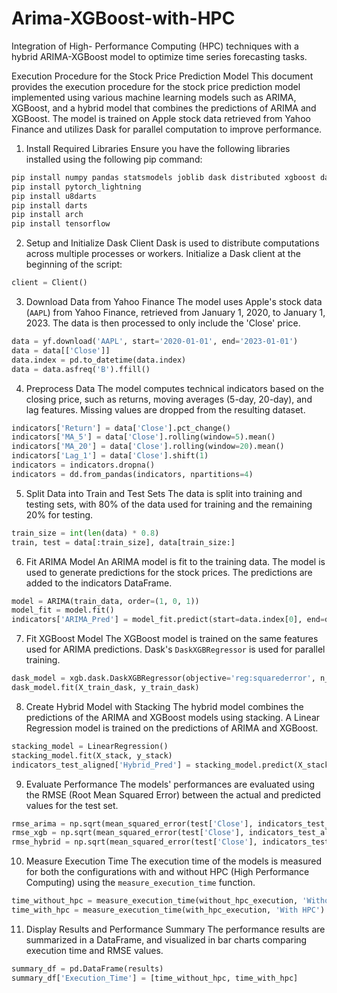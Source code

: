 # Arima-XGBoost-with-HPC
Integration of High- Performance Computing (HPC) techniques with a hybrid ARIMA-XGBoost model to optimize time series forecasting tasks.

Execution Procedure for the Stock Price Prediction Model
This document provides the execution procedure for the stock price prediction model implemented using various machine learning models such as ARIMA, XGBoost, and a hybrid model that combines the predictions of ARIMA and XGBoost. The model is trained on Apple stock data retrieved from Yahoo Finance and utilizes Dask for parallel computation to improve performance.
1. Install Required Libraries
Ensure you have the following libraries installed using the following pip command:

```bash
pip install numpy pandas statsmodels joblib dask distributed xgboost dask-ml yfinance matplotlib
pip install pytorch_lightning
pip install u8darts
pip install darts
pip install arch
pip install tensorflow


```
2. Setup and Initialize Dask Client
Dask is used to distribute computations across multiple processes or workers. Initialize a Dask client at the beginning of the script:

```python
client = Client()
```
3. Download Data from Yahoo Finance
The model uses Apple's stock data (`AAPL`) from Yahoo Finance, retrieved from January 1, 2020, to January 1, 2023. The data is then processed to only include the 'Close' price.

```python
data = yf.download('AAPL', start='2020-01-01', end='2023-01-01')
data = data[['Close']]
data.index = pd.to_datetime(data.index)
data = data.asfreq('B').ffill()
```
4. Preprocess Data
The model computes technical indicators based on the closing price, such as returns, moving averages (5-day, 20-day), and lag features. Missing values are dropped from the resulting dataset.

```python
indicators['Return'] = data['Close'].pct_change()
indicators['MA_5'] = data['Close'].rolling(window=5).mean()
indicators['MA_20'] = data['Close'].rolling(window=20).mean()
indicators['Lag_1'] = data['Close'].shift(1)
indicators = indicators.dropna()
indicators = dd.from_pandas(indicators, npartitions=4)
```
5. Split Data into Train and Test Sets
The data is split into training and testing sets, with 80% of the data used for training and the remaining 20% for testing.

```python
train_size = int(len(data) * 0.8)
train, test = data[:train_size], data[train_size:]
```
6. Fit ARIMA Model
An ARIMA model is fit to the training data. The model is used to generate predictions for the stock prices. The predictions are added to the indicators DataFrame.

```python
model = ARIMA(train_data, order=(1, 0, 1))
model_fit = model.fit()
indicators['ARIMA_Pred'] = model_fit.predict(start=data.index[0], end=data.index[-1])
```
7. Fit XGBoost Model
The XGBoost model is trained on the same features used for ARIMA predictions. Dask's `DaskXGBRegressor` is used for parallel training.

```python
dask_model = xgb.dask.DaskXGBRegressor(objective='reg:squarederror', n_estimators=100, learning_rate=0.1)
dask_model.fit(X_train_dask, y_train_dask)
```
8. Create Hybrid Model with Stacking
The hybrid model combines the predictions of the ARIMA and XGBoost models using stacking. A Linear Regression model is trained on the predictions of ARIMA and XGBoost.

```python
stacking_model = LinearRegression()
stacking_model.fit(X_stack, y_stack)
indicators_test_aligned['Hybrid_Pred'] = stacking_model.predict(X_stack)
```
9. Evaluate Performance
The models' performances are evaluated using the RMSE (Root Mean Squared Error) between the actual and predicted values for the test set.

```python
rmse_arima = np.sqrt(mean_squared_error(test['Close'], indicators_test_aligned['ARIMA_Pred']))
rmse_xgb = np.sqrt(mean_squared_error(test['Close'], indicators_test_aligned['XGBoost_Pred']))
rmse_hybrid = np.sqrt(mean_squared_error(test['Close'], indicators_test_aligned['Hybrid_Pred']))
```
10. Measure Execution Time
The execution time of the models is measured for both the configurations with and without HPC (High Performance Computing) using the `measure_execution_time` function.

```python
time_without_hpc = measure_execution_time(without_hpc_execution, 'Without HPC')
time_with_hpc = measure_execution_time(with_hpc_execution, 'With HPC')
```
11. Display Results and Performance Summary
The performance results are summarized in a DataFrame, and visualized in bar charts comparing execution time and RMSE values.

```python
summary_df = pd.DataFrame(results)
summary_df['Execution_Time'] = [time_without_hpc, time_with_hpc]
```
